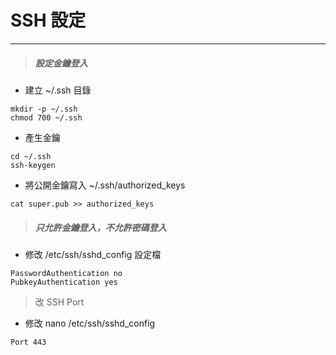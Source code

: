 # SSH 設定

---

> ##### 設定金鑰登入

* 建立 ~/.ssh 目錄

```
mkdir -p ~/.ssh
chmod 700 ~/.ssh
```

* 產生金鑰

```
cd ~/.ssh
ssh-keygen
```

* 將公開金鑰寫入 ~/.ssh/authorized\_keys

```
cat super.pub >> authorized_keys
```

> ##### 只允許金鑰登入，不允許密碼登入

* 修改 /etc/ssh/sshd\_config 設定檔

```
PasswordAuthentication no
PubkeyAuthentication yes
```

> 改 SSH Port

* 修改 nano /etc/ssh/sshd\_config

```
Port 443
```



